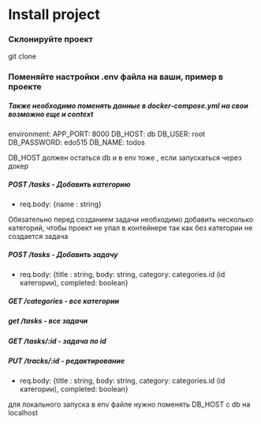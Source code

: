 # Install project

### Склонируйте проект

git clone <project link>

### Поменяйте настройки .env файла на ваши, пример в проекте 


 ##### Также необходимо поменять данные в docker-compose.yml на свои возможно еще и context

  environment:
      APP_PORT: 8000
      DB_HOST: db
      DB_USER: root
      DB_PASSWORD: edo515
      DB_NAME: todos
 
 DB_HOST должен остаться db и в env тоже , если запускаться через докер

#####  POST /tasks - Добавить категорию
 - req.body: {name : string} 

 Обязательно перед созданием задачи необходимо добавить несколько категорий, чтобы проект не упал в контейнере так как без категории не создается задача 

#####  POST /tasks - Добавить задачу
 - req.body: {title : string, body: string, category: categories.id (id категории), completed: boolean}

 
##### GET /categories - все категории
 
##### get /tasks - все задачи

##### GET /tasks/:id - задача  по id

##### PUT /tracks/:id - редактирование
 - req.body: {title : string, body: string, category: categories.id (id категории), completed: boolean}


для локального запуска в env файле нужно поменять DB_HOST с db на localhost


